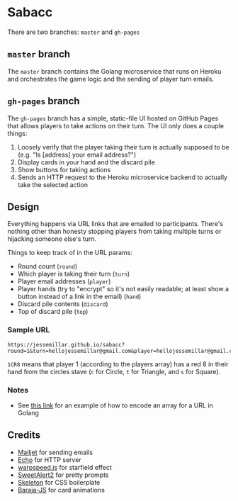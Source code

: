 # Sabacc

There are two branches: `master` and `gh-pages`

## `master` branch

The `master` branch contains the Golang microservice that runs on Heroku and orchestrates the game logic and the sending of player turn emails.

## `gh-pages` branch

The `gh-pages` branch has a simple, static-file UI hosted on GitHub Pages that allows players to take actions on their turn. The UI only does a couple things:

1. Loosely verify that the player taking their turn is actually supposed to be (e.g. "Is [address] your email address?")
1. Display cards in your hand and the discard pile
1. Show buttons for taking actions
1. Sends an HTTP request to the Heroku microservice backend to actually take the selected action

## Design

Everything happens via URL links that are emailed to participants. There's nothing other than honesty stopping players from taking multiple turns or hijacking someone else's turn.

Things to keep track of in the URL params:

- Round count (`round`)
- Which player is taking their turn (`turn`)
- Player email addresses (`player`)
- Player hands (try to "encrypt" so it's not easily readable; at least show a button instead of a link in the email) (`hand`)
- Discard pile contents (`discard`)
- Top of discard pile (`top`)

### Sample URL

```
https://jessemillar.github.io/sabacc?round=1&turn=hellojessemillar@gmail.com&player=hellojessemillar@gmail.com&player=test@test.com...
```

`1CR8` means that player 1 (according to the players array) has a red 8 in their hand from the circles stave (`c` for Circle, `t` for Triangle, and `s` for Square).

### Notes

- See [this link](https://golang.org/pkg/net/url/#example_Values) for an example of how to encode an array for a URL in Golang

## Credits

- [Mailjet](https://github.com/mailjet/mailjet-apiv3-go) for sending emails
- [Echo](https://echo.labstack.com) for HTTP server
- [warpspeed.js](https://fdossena.com/?p=warpspeed/i.frag) for starfield effect
- [SweetAlert2](https://sweetalert2.github.io) for pretty prompts
- [Skeleton](http://getskeleton.com) for CSS boilerplate
- [Baraja-JS](https://github.com/nuxy/baraja-js) for card animations
